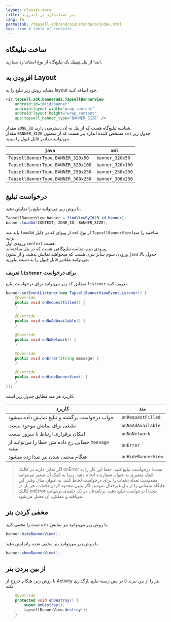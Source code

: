 ```yaml
---
layout: classic-docs
title: بنر استاندارد در اندروید
lang: fa
permalink: /tapsell-sdk/android/standard/index.html
toc: true # table of contents
---
```


## ساخت تبلیغگاه
ابتدا از [پنل تپسل](https://dashboard.tapsell.ir/) یک تبلیغ‌گاه از نوع استاندارد بسازید.

## افزودن به Layout
مشابه روش زیر تبلیغ را به layout خود اضافه کنید.

```xml
<ir.tapsell.sdk.bannerads.TapsellBannerView
    android:id="@+id/banner"
    android:layout_width="wrap_content"
    android:layout_height="wrap_content"
    app:tapsell_banner_type="BANNER_SIZE" />
```

مقدار `ZONE_ID` شناسه تبلیغ‌گاه هست که از پنل به آن دسترسی دارید.  
مقدار `BANNER_SIZE` مشخص کننده اندازه بنر هست که از سطون `xml` جدول زیر می‌توانید مقادیر قابل قبول را ببینید.

| `java` | `xml` |
| - | - |
| `TapsellBannerType.BANNER_320x50` | `banner_320x50` |
| `TapsellBannerType.BANNER_320x100` | `banner_320x100` |
| `TapsellBannerType.BANNER_250x250` | `banner_250x250` |
| `TapsellBannerType.BANNER_300x250` | `banner_300x250` |

## درخواست تبلیغ
با روش زیر می‌توانید تبلیغ را نمایش دهید.
```java
TapsellBannerView banner = findViewById(R.id.banner);
banner.loadAd(CONTEXT, ZONE_ID, BANNER_SIZE);
```
باید متد `loadAd` از ویوای که در فایل `xml` از نوع `TapsellBannerView` ساختید را صدا بزنید.  
 ورودی اول `context` هست.  
 ورودی دوم شناسه تبلیغ‌گاهی هست که در پنل ساخته‌اید.  
 ورودی سوم سایز بنری هست که میخواهید نمایش بدهید، و از ستون `java` جدول بالا می‌توانید مقادیر قابل قبول را به دست بیاورید. 

### تعریف `listener` برای درخواست
مطابق کد زیر می‌توانید برای درخواست تبلیغ `listener` تعریف کنید.

```java
banner.setEventListener(new TapsellBannerViewEventListener() {
    @Override
    public void onRequestFilled() {
    }

    @Override
    public void onNoAdAvailable() {
    }

    @Override
    public void onNoNetwork() {
    }

    @Override
    public void onError(String message) {
    }

    @Override
    public void onHideBannerView() {
    }
});
```

کاربرد هر متد مطابق جدول زیر است.

| کاربرد | متد |
| - | - |
| جواب درخواست برگشته و تبلیغ نمایش داده میشود | `onRequestFilled` |
| تبلیغی برای نمایش موجود نیست | `onNoAdAvailable` |
| امکان برقراری ارتباط با سرور نیست | `onNoNetwork` |
| خطایی رخ داده متن خطا را می‌توانید از `meesage` ببینید | `onError` |
| هنگام مخفی شدن بنر صدا زده میشود | `onHideBannerView` |

>اگر تمایل دارید در کالبک onError مجددا درخواست تبلیغ کنید، حتما این کار را به کمک متغیری به
عنوان شمارنده انجام دهید. زیرا به کمک آن متغیر می‌توانید محدودیت تعداد دفعات را برای
درخواست لحاظ کنید. به عنوان مثال وقتی این جایگاه تبلیغاتی را از پنل غیرفعال نمودید، اگر بدون
محدود کردن دفعات، هر بار در کالبک onError مجددا درخواست تبلیغ دهید، برنامه‌تان در یک حلقه‌ی
بی‌نهایت می‌افتد و عملکرد آن مختل می‌شود.

## مخفی کردن بنر
با روش زیر می‌توانید بنر نمایش داده شده را مخفی کنید.

```java
banner.hideBannerView();
```
با روش زیر می‌توانید بنر مخفی شده رانمایش دهید.

```java
banner.showBannerView();
```

## از بین بردن بنر
با روش زیر، هنگام خروج از Activity بنر را از بین ببرید تا در پس زمینه تبلیغ بارگذاری نکند.

```java
    @Override
    protected void onDestroy() {
        super.onDestroy();
        tapsellBannerView.destroy();
    }
```